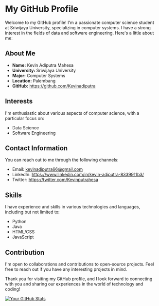 # My GitHub Profile

Welcome to my GitHub profile! I'm a passionate computer science student at Sriwijaya University, specializing in computer systems. I have a strong interest in the fields of data and software engineering. Here's a little about me:

## About Me

- **Name:** Kevin Adiputra Mahesa
- **University:** Sriwijaya University
- **Major:** Computer Systems
- **Location:** Palembang
- **GitHub:** https://github.com/Kevinadiputra

## Interests

I'm enthusiastic about various aspects of computer science, with a particular focus on:

- Data Science
- Software Engineering

## Contact Information

You can reach out to me through the following channels:

- Email: kevinadiputra66@gmail.com
- LinkedIn: https://www.linkedin.com/in/kevin-adiputra-8339911b3/
- Twitter: https://twitter.com/Kevinputrahesa


## Skills

I have experience and skills in various technologies and languages, including but not limited to:

- Python
- Java
- HTML/CSS
- JavaScript

## Contribution

I'm open to collaborations and contributions to open-source projects. Feel free to reach out if you have any interesting projects in mind.

Thank you for visiting my GitHub profile, and I look forward to connecting with you and sharing our experiences in the world of technology and coding!

[![Your GitHub Stats](https://github-readme-stats.vercel.app/api?username=Kevinadiputra)](https://github.com/anuraghazra/github-readme-stats)

